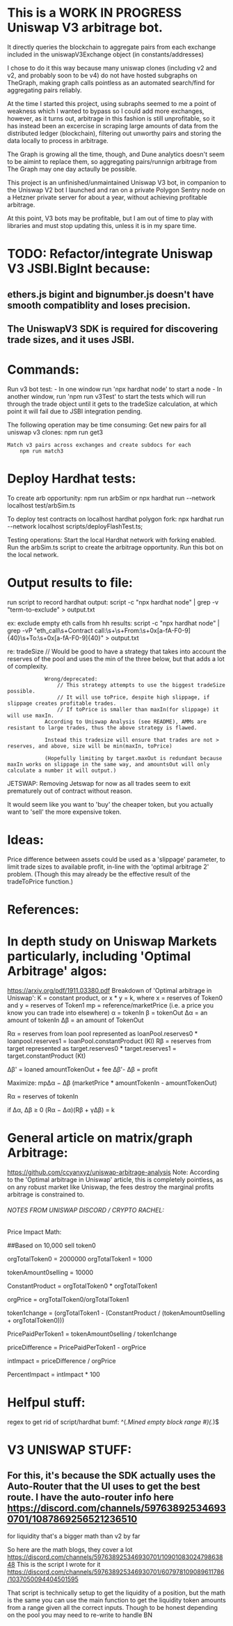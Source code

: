 # This is a WORK IN PROGRESS Uniswap V3 arbitrage bot.

It directly queries the blockchain to aggregate pairs from each exchange included in the uniswapV3Exchange object (in constants/addresses)

I chose to do it this way because many uniswap clones (including v2 and v2, and probably soon to be v4) do not have hosted subgraphs on TheGraph, making graph calls pointless as an automated search/find for aggregating pairs reliably.

At the time I started this project, using subraphs seemed to me a point of weakness which I wanted to bypass so I could add more exchanges, however, as it turns out, arbitrage in this fashion is still unprofitable, so it has instead been an excercise in scraping large amounts of data from the distributed ledger (blockchain), filtering out unworthy pairs and storing the data locally to process in arbitrage.

The Graph is growing all the time, though, and Dune analytics doesn't seem to be aimint to replace them, so aggregating pairs/runnign arbitrage from The Graph may one day actaully be possible.

This project is an unfinished/unmaintained Uniswap V3 bot, in companion to the Uniswap V2 bot I launched and ran on a private Polygon Sentry node on a Hetzner private server for about a year, without achieving profitable arbitrage. 

At this point, V3 bots may be profitable, but I am out of time to play with libraries and must stop updating this, unless it is in my spare time. 


# TODO: Refactor/integrate Uniswap V3 JSBI.BigInt because:
## ethers.js bigint and bignumber.js doesn't have smooth compatiblity and loses precision. 
## The UniswapV3 SDK is required for discovering trade sizes, and it uses JSBI.


# Commands: 

Run v3 bot test:
	- In one window run 'npx hardhat node' to start a node
	- In another window, run 'npm run v3Test' to start the tests which will run through the trade object until it gets to the tradeSize calculation, at which point it will fail due to JSBI integration pending.


The following operation may be time consuming:
	Get new pairs for all uniswap v3 clones:
		npm run get3

	Match v3 pairs across exchanges and create subdocs for each
		npm run match3

# Deploy Hardhat tests:

To create arb opportunity:
	npm run arbSim
	or
	npx hardhat run --network localhost test/arbSim.ts

To deploy test contracts on localhost hardhat polygon fork:
	npx hardhat run --network localhost scripts/deployFlashTest.ts;

Testing operations:
	Start the local Hardhat network with forking enabled.
	Run the arbSim.ts script to create the arbitrage opportunity.
	Run this bot on the local network.

# Output results to file:

run script to record hardhat output: 
	script -c "npx hardhat node" | grep -v "term-to-exclude" > output.txt
	
ex: exclude empty eth calls from hh results:
	script -c "npx hardhat node" | grep -vP "eth_call\s+Contract call:\s+<UnrecognizedContract>\s+From:\s+0x[a-fA-F0-9]{40}\s+To:\s+0x[a-fA-F0-9]{40}" > output.txt


re: tradeSize
				// Would be good to have a strategy that takes into account the reserves of the pool and uses the min of the three below, but that adds a lot of complexity.
				
				Wrong/deprecated:
					// This strategy attempts to use the biggest tradeSize possible. 
					// It will use toPrice, despite high slippage, if slippage creates profitable trades. 
					// If toPrice is smaller than maxIn(for slippage) it will use maxIn.
				According to Uniswap Analysis (see README), AMMs are resistant to large trades, thus the above strategy is flawed. 
				
				Instead this tradesize will ensure that trades are not > reserves, and above, size will be min(maxIn, toPrice)
				
				(Hopefully limiting by target.maxOut is redundant because maxIn works on slippage in the same way, and amountsOut will only calculate a number it will output.)


JETSWAP: Removing Jetswap for now as all trades seem to exit prematurely out of contract without reason.


It would seem like you want to 'buy' the cheaper token, but you actually want to 'sell' the more expensive token.




# Ideas:
Price difference between assets could be used as a 'slippage' parameter, to limit trade sizes to available profit, in-line with the 'optimal arbitrage 2' problem. (Though this may already be the effective result of the tradeToPrice function.)


# References:
# In depth study on Uniswap Markets particularly, including 'Optimal Arbitrage' algos:
https://arxiv.org/pdf/1911.03380.pdf
Breakdown of 'Optimal arbitrage in Uniswap':
K = constant product, or x * y = k, where x = reserves of Token0 and y = reserves of Token1
mp = reference/marketPrice (i.e. a price you know you can trade into elsewhere)
α = tokenIn
β = tokenOut
∆α = an amount of tokenIn
∆β = an amount of TokenOut

Rα = reserves from loan pool represented as loanPool.reserves0 * loanpool.reserves1 = loanPool.constantProduct (Kl)
Rβ = reserves from target represented as target.reserves0 * target.reserves1 = target.constantProduct (Kt)

∆β' = loaned amountTokenOut + fee
∆β'- ∆β = profit

Maximize:
mp∆α − ∆β (marketPrice * amountTokenIn - amountTokenOut)

Rα = reserves of tokenIn


if
∆α, ∆β ≥ 0
(Rα − ∆α)(Rβ + γ∆β) = k


# General article on matrix/graph Arbitrage:
https://github.com/ccyanxyz/uniswap-arbitrage-analysis
Note: According to the 'Optimal arbitrage in Uniswap' article, this is completely pointless, as on any robust market like Uniswap, the fees destroy the marginal profits arbitrage is constrained to.



###### NOTES FROM UNISWAP DISCORD / CRYPTO RACHEL:

Price Impact Math:

##Based on 10,000 sell token0

orgTotalToken0 = 2000000
orgTotalToken1 = 1000

tokenAmount0selling = 10000

ConstantProduct = orgTotalToken0 * orgTotalToken1

orgPrice = orgTotalToken0/orgTotalToken1

token1change = (orgTotalToken1 - (ConstantProduct / (tokenAmount0selling + orgTotalToken0)))

PricePaidPerToken1 = tokenAmount0selling / token1change

priceDifference = PricePaidPerToken1 - orgPrice

intImpact = priceDifference / orgPrice

PercentImpact = intImpact * 100



# Helfpul stuff:

regex to get rid of script/hardhat bumf:
^(.*Mined empty block range #)(.*)$


# V3 UNISWAP STUFF:


For this, it's because the SDK actually uses the Auto-Router that the UI uses to get the best route. I have the auto-router info here https://discord.com/channels/597638925346930701/1087869256521236510
---
for liquidity that's a bigger math than v2 by far

So here are the math blogs, they cover a lot https://discord.com/channels/597638925346930701/1090108302479863848
This is the script I wrote for it https://discord.com/channels/597638925346930701/607978109089611786/1037050094404501595

That script is technically setup to get the liquidity of a position, but the math is the same you can use the main function to get the liquidity token amounts from a range given all the correct inputs. Though to be honest depending on the pool you may need to re-write to handle BN